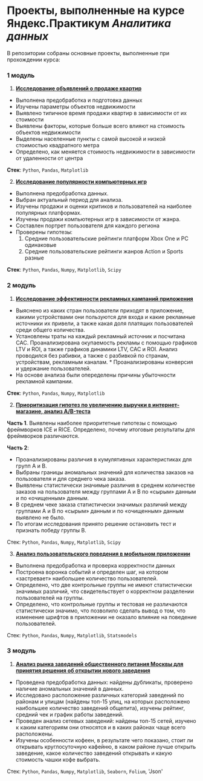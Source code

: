 # Проекты, выполненные на курсе Яндекс.Практикум *Аналитика данных*

В репозитории собраны основные проекты, выполненные при прохождении курса:

### 1 модуль

1. [**Исследование объявлений о продаже квартир**](https://github.com/EvgeniyaIvanisova/DA_projects/blob/main/1st%20module%20projects/1%20real%20estate%20market%20analysis/real%20estate%20market%20analysis%20project.ipynb)

* Выполнена предобработка и подготовка данных
* Изучены параметры объектов недвижимости
* Выявлено типичное время продажи квартир в зависимости от их стоимости
* Выявлены факторы, которые больше всего влияют на стоимость объектов недвижимости
* Выделены населенные пункты с самой высокой и низкой стоимостью квадратного метра
* Определено, как меняется стоимость недвижимости в зависимости от удаленности от центра

**Стек**: `Python`, `Pandas`, `Matplotlib`

2. [**Исследование популярности компьютерных игр**](https://github.com/EvgeniyaIvanisova/DA_projects/blob/main/1st%20module%20projects/2%20analysis%20of%20patterns%20that%20determine%20the%20success%20of%20games%20%20(final%20project%201st%20module)/analysis%20of%20computer%20games%20success%20project.ipynb)

* Выполнена предобработка данных.
* Выбран актуальный период для анализа.
* Изучены продажи и оценки критиков и пользователей на наиболее популярных платформах.
* Изучены продажи компьютерных игр в зависимости от жанра.
* Составлен портрет пользователя для каждого региона
* Проверены гипотезы:
  1. Средние пользовательские рейтинги платформ Xbox One и PC одинаковые
  2. Средние пользовательские рейтинги жанров Action и Sports разные

**Стек**: `Python`, `Pandas`, `Numpy`, `Matplotlib`, `Scipy`

### 2 модуль

1. [**Исследование эффективности рекламных кампаний приложения**](https://github.com/EvgeniyaIvanisova/DA_projects/blob/main/2nd%20module%20projects/1%20app%20loss%20analysis/app%20loss%20analysis%20project.ipynb)

* Выяснено из каких стран пользователи приходят в приложение, какими устройствами они пользуются для входа и какие рекламные источники их привели, а также какая доля платящих пользователей среди общего количества.
* Установлены траты на каждый рекламный источник и посчитана CAC.
Проанализирована окупаемость рекламы c помощью графиков LTV и ROI, а также графиков динамики LTV, CAC и ROI. Анализ проводился без рабивки, а также с разбивкой по странам, устройствам, рекламным каналам. * Проанализированы конверсия и удержание пользователей.
* На основе анализа были опеределены причины убыточности рекламной кампании.

**Стек**: `Python`, `Pandas`, `Numpy`, `Matplotlib`

2. [**Приоритизация гипотез по увеличению выручки в интернет-магазине, анализ A/B-теста**](https://github.com/EvgeniyaIvanisova/DA_projects/blob/main/2nd%20module%20projects/2%20ab-test%20results%20analysis/Analysis_of_AB-test_results_project.ipynb)

**Часть 1**. Выявлены наиболее приоритетные гипотезы с помощью фреймворков ICE и RICE. Определено, почему итоговые результаты для фреймворков различаются.


**Часть 2**:

* Проанализированы различия в кумулятивных характеристиках для групп A и B.
* Выбраны границы аномальных значений для количества заказов на пользователя и для среднего чека заказа.
* Выявлены статистически значимые различия в среднем количестве заказов на пользователя между группами A и B по «сырым» данным и по «очищенным» данным.
* В среднем чеке заказа статистически значимых различий между группами A и B по «сырым» данным и по «очищенным» данным выявлено не было.
* По итогам исследования принято решение остановить тест и признать победу группы B.

Стек: `Python`, `Pandas`, `Numpy`, `Matplotlib`, `Scipy`

3. [**Анализ пользовательского поведения в мобильном приложении**](https://github.com/EvgeniyaIvanisova/DA_projects/blob/main/2nd%20module%20projects/3%20analysis%20of%20user%20behavior%20in%20mobile%20app%20(final%20project%202nd%20module)/funnel%20analysis%20and%20ab-testing%20results%20analysis.ipynb)


* Выполнена предобработка и проверка корректности данных
* Построена воронка событий и определен шаг, на котором «застревает» наибольшее количество пользователей.
* Определено, что две контрольные группы не имеют статистически значимых различий, что свидетельствует о корректном разделении пользователей на группы.
* Определено, что контрольные группы и тестовая не различаются статистически значимо, что позволило сделать вывод о том, что изменение шрифтов в приложении не оказало влияние на поведение пользователей.

Стек: `Python`, `Pandas`, `Numpy`, `Matplotlib`, `Statsmodels`

### 3 модуль

1. [**Анализ рынка заведений общественного питания Москвы для принятия решения об открытии нового заведения**](https://github.com/EvgeniyaIvanisova/DA_projects/blob/main/3rd%20module%20projects/1%20msk%20restaurants%20analysis/msk%20restaurants%20analysis.ipynb)

* Проведена предобработка данных: найдены дубликаты, проверено наличие аномальных значений в данных.
* Исследовано расположение различных категорий заведений по районам и улицам (найдены топ-15 улиц, на которых расположено наибольшее количество заведений общепита), изучены рейтинг, средний чек и график работы заведений.
* Проведен анализ сетевых заведений: найдены топ-15 сетей, изучено к каким категориям они относятся и в каких районах чаще всего расположены.
* Изучены особенности кофеен, в результате чего показано, стоит ли открывать круглосуточную кафейню, в каком районе лучше открыть заведение, какое количество заведений открывать и какую стоимость чашки кофе выбрать.

Стек: `Python`, `Pandas`, `Numpy`, `Matplotlib`, `Seaborn`, `Folium`, 'Json'
